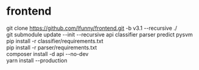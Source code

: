 # frontend
git clone https://github.com/lfunny/frontend.git -b v3.1 --recursive ./  
git submodule update --init --recursive api classifier parser predict pysvm  
pip install -r classifier/requirements.txt  
pip install -r parser/requirements.txt  
composer install -d api --no-dev  
yarn install --production  
